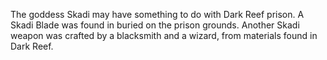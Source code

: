The goddess Skadi may have something to do with Dark Reef prison. A Skadi Blade was found in buried on the prison grounds. Another Skadi weapon was crafted by a blacksmith and a wizard, from materials found in Dark Reef.
